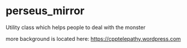 # perseus_mirror
Utility class which helps people to deal with the monster

more background is located here:
https://cpptelepathy.wordpress.com


